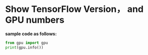 # Show TensorFlow Version， and GPU numbers
**sample code as follows:**
```python
from gpu import gpu
print(gpu.info())
